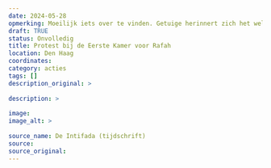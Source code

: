 ```yaml
---
date: 2024-05-28
opmerking: Moeilijk iets over te vinden. Getuige herinnert zich het wel.
draft: TRUE
status: Onvolledig
title: Protest bij de Eerste Kamer voor Rafah
location: Den Haag
coordinates: 
category: acties
tags: []
description_original: > 
 
description: > 
 
image: 
image_alt: > 
 
source_name: De Intifada (tijdschrift)
source: 
source_original: 
---
```

